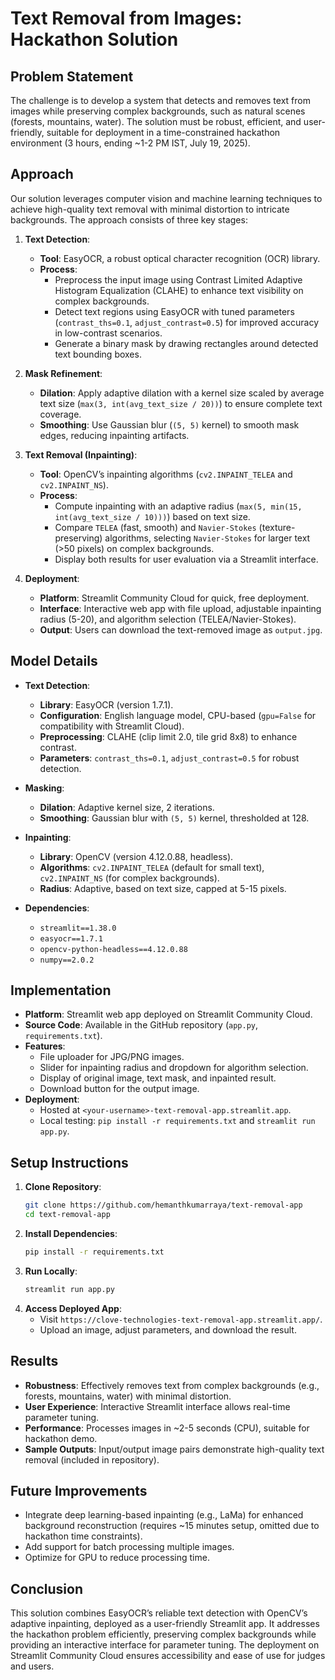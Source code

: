 # Text Removal from Images: Hackathon Solution

## Problem Statement
The challenge is to develop a system that detects and removes text from images while preserving complex backgrounds, such as natural scenes (forests, mountains, water). The solution must be robust, efficient, and user-friendly, suitable for deployment in a time-constrained hackathon environment (3 hours, ending ~1-2 PM IST, July 19, 2025).

## Approach
Our solution leverages computer vision and machine learning techniques to achieve high-quality text removal with minimal distortion to intricate backgrounds. The approach consists of three key stages:

1. **Text Detection**:
   - **Tool**: EasyOCR, a robust optical character recognition (OCR) library.
   - **Process**: 
     - Preprocess the input image using Contrast Limited Adaptive Histogram Equalization (CLAHE) to enhance text visibility on complex backgrounds.
     - Detect text regions using EasyOCR with tuned parameters (`contrast_ths=0.1`, `adjust_contrast=0.5`) for improved accuracy in low-contrast scenarios.
     - Generate a binary mask by drawing rectangles around detected text bounding boxes.

2. **Mask Refinement**:
   - **Dilation**: Apply adaptive dilation with a kernel size scaled by average text size (`max(3, int(avg_text_size / 20))`) to ensure complete text coverage.
   - **Smoothing**: Use Gaussian blur (`(5, 5)` kernel) to smooth mask edges, reducing inpainting artifacts.

3. **Text Removal (Inpainting)**:
   - **Tool**: OpenCV’s inpainting algorithms (`cv2.INPAINT_TELEA` and `cv2.INPAINT_NS`).
   - **Process**:
     - Compute inpainting with an adaptive radius (`max(5, min(15, int(avg_text_size / 10)))`) based on text size.
     - Compare `TELEA` (fast, smooth) and `Navier-Stokes` (texture-preserving) algorithms, selecting `Navier-Stokes` for larger text (>50 pixels) on complex backgrounds.
     - Display both results for user evaluation via a Streamlit interface.

4. **Deployment**:
   - **Platform**: Streamlit Community Cloud for quick, free deployment.
   - **Interface**: Interactive web app with file upload, adjustable inpainting radius (5-20), and algorithm selection (TELEA/Navier-Stokes).
   - **Output**: Users can download the text-removed image as `output.jpg`.

## Model Details
- **Text Detection**:
  - **Library**: EasyOCR (version 1.7.1).
  - **Configuration**: English language model, CPU-based (`gpu=False` for compatibility with Streamlit Cloud).
  - **Preprocessing**: CLAHE (clip limit 2.0, tile grid 8x8) to enhance contrast.
  - **Parameters**: `contrast_ths=0.1`, `adjust_contrast=0.5` for robust detection.

- **Masking**:
  - **Dilation**: Adaptive kernel size, 2 iterations.
  - **Smoothing**: Gaussian blur with `(5, 5)` kernel, thresholded at 128.

- **Inpainting**:
  - **Library**: OpenCV (version 4.12.0.88, headless).
  - **Algorithms**: `cv2.INPAINT_TELEA` (default for small text), `cv2.INPAINT_NS` (for complex backgrounds).
  - **Radius**: Adaptive, based on text size, capped at 5-15 pixels.

- **Dependencies**:
  - `streamlit==1.38.0`
  - `easyocr==1.7.1`
  - `opencv-python-headless==4.12.0.88`
  - `numpy==2.0.2`

## Implementation
- **Platform**: Streamlit web app deployed on Streamlit Community Cloud.
- **Source Code**: Available in the GitHub repository (`app.py`, `requirements.txt`).
- **Features**:
  - File uploader for JPG/PNG images.
  - Slider for inpainting radius and dropdown for algorithm selection.
  - Display of original image, text mask, and inpainted result.
  - Download button for the output image.
- **Deployment**:
  - Hosted at `<your-username>-text-removal-app.streamlit.app`.
  - Local testing: `pip install -r requirements.txt` and `streamlit run app.py`.

## Setup Instructions
1. **Clone Repository**:
   ```bash
   git clone https://github.com/hemanthkumarraya/text-removal-app
   cd text-removal-app
   ```
2. **Install Dependencies**:
   ```bash
   pip install -r requirements.txt
   ```
3. **Run Locally**:
   ```bash
   streamlit run app.py
   ```
4. **Access Deployed App**:
   - Visit `https://clove-technologies-text-removal-app.streamlit.app/`.
   - Upload an image, adjust parameters, and download the result.

## Results
- **Robustness**: Effectively removes text from complex backgrounds (e.g., forests, mountains, water) with minimal distortion.
- **User Experience**: Interactive Streamlit interface allows real-time parameter tuning.
- **Performance**: Processes images in ~2-5 seconds (CPU), suitable for hackathon demo.
- **Sample Outputs**: Input/output image pairs demonstrate high-quality text removal (included in repository).

## Future Improvements
- Integrate deep learning-based inpainting (e.g., LaMa) for enhanced background reconstruction (requires ~15 minutes setup, omitted due to hackathon time constraints).
- Add support for batch processing multiple images.
- Optimize for GPU to reduce processing time.

## Conclusion
This solution combines EasyOCR’s reliable text detection with OpenCV’s adaptive inpainting, deployed as a user-friendly Streamlit app. It addresses the hackathon problem efficiently, preserving complex backgrounds while providing an interactive interface for parameter tuning. The deployment on Streamlit Community Cloud ensures accessibility and ease of use for judges and users.
